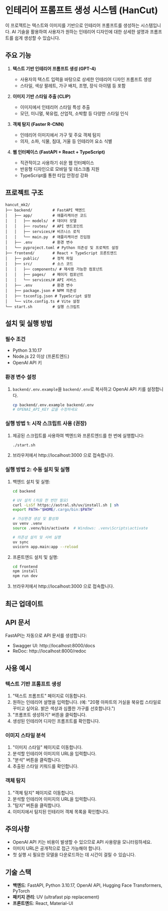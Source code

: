 # 인테리어 프롬프트 생성 시스템 (HanCut)

이 프로젝트는 텍스트와 이미지를 기반으로 인테리어 프롬프트를 생성하는 시스템입니다. AI 기술을 활용하여 사용자가 원하는 인테리어 디자인에 대한 상세한 설명과 프롬프트를 쉽게 생성할 수 있습니다.

## 주요 기능

1. **텍스트 기반 인테리어 프롬프트 생성 (GPT-4)**

   - 사용자의 텍스트 입력을 바탕으로 상세한 인테리어 디자인 프롬프트 생성
   - 스타일, 색상 팔레트, 가구 배치, 조명, 장식 아이템 등 포함

2. **이미지 기반 스타일 추출 (CLIP)**

   - 이미지에서 인테리어 스타일 특성 추출
   - 모던, 미니멀, 북유럽, 산업적, 소박함 등 다양한 스타일 인식

3. **객체 탐지 (Faster R-CNN)**

   - 인테리어 이미지에서 가구 및 주요 객체 탐지
   - 의자, 소파, 식물, 침대, 거울 등 인테리어 요소 식별

4. **웹 인터페이스 (FastAPI + React + TypeScript)**
   - 직관적이고 사용하기 쉬운 웹 인터페이스
   - 반응형 디자인으로 모바일 및 데스크톱 지원
   - TypeScript를 통한 타입 안정성 강화

## 프로젝트 구조

```
hancut_mk2/
├── backend/         # FastAPI 백엔드
│   ├── app/         # 애플리케이션 코드
│   │   ├── models/  # 데이터 모델
│   │   ├── routes/  # API 엔드포인트
│   │   ├── services/# 비즈니스 로직
│   │   └── main.py  # 애플리케이션 진입점
│   ├── .env         # 환경 변수
│   └── pyproject.toml # Python 의존성 및 프로젝트 설정
├── frontend/        # React + TypeScript 프론트엔드
│   ├── public/      # 정적 파일
│   ├── src/         # 소스 코드
│   │   ├── components/ # 재사용 가능한 컴포넌트
│   │   ├── pages/   # 페이지 컴포넌트
│   │   └── services/# API 서비스
│   ├── .env         # 환경 변수
│   ├── package.json # NPM 의존성
│   ├── tsconfig.json # TypeScript 설정
│   └── vite.config.ts # Vite 설정
└── start.sh         # 실행 스크립트
```

## 설치 및 실행 방법

### 필수 조건

- Python 3.10.17
- Node.js 22 이상 (프론트엔드)
- OpenAI API 키

### 환경 변수 설정

1. `backend/.env.example`을 `backend/.env`로 복사하고 OpenAI API 키를 설정합니다.
   ```bash
   cp backend/.env.example backend/.env
   # OPENAI_API_KEY 값을 수정하세요
   ```

### 실행 방법 1: 시작 스크립트 사용 (권장)

1. 제공된 스크립트를 사용하여 백엔드와 프론트엔드를 한 번에 실행합니다:
   ```bash
   ./start.sh
   ```
2. 브라우저에서 http://localhost:3000 으로 접속합니다.

### 실행 방법 2: 수동 설치 및 실행

1. 백엔드 설치 및 실행:

   ```bash
   cd backend
   
   # UV 설치 (처음 한 번만 필요)
   curl -LsSf https://astral.sh/uv/install.sh | sh
   export PATH="$HOME/.cargo/bin:$PATH"
   
   # 가상환경 생성 및 활성화
   uv venv .venv
   source .venv/bin/activate  # Windows: .venv\Scripts\activate
   
   # 의존성 설치 및 서버 실행
   uv sync
   uvicorn app.main:app --reload
   ```

2. 프론트엔드 설치 및 실행:

   ```bash
   cd frontend
   npm install
   npm run dev
   ```

3. 브라우저에서 http://localhost:3000 으로 접속합니다.

## 최근 업데이트

## API 문서

FastAPI는 자동으로 API 문서를 생성합니다:

- Swagger UI: http://localhost:8000/docs
- ReDoc: http://localhost:8000/redoc

## 사용 예시

### 텍스트 기반 프롬프트 생성

1. "텍스트 프롬프트" 페이지로 이동합니다.
2. 원하는 인테리어 설명을 입력합니다. (예: "20평 아파트의 거실을 북유럽 스타일로 꾸미고 싶어요. 밝은 색상과 심플한 가구를 선호합니다.")
3. "프롬프트 생성하기" 버튼을 클릭합니다.
4. 생성된 인테리어 디자인 프롬프트를 확인합니다.

### 이미지 스타일 분석

1. "이미지 스타일" 페이지로 이동합니다.
2. 분석할 인테리어 이미지의 URL을 입력합니다.
3. "분석" 버튼을 클릭합니다.
4. 추출된 스타일 키워드를 확인합니다.

### 객체 탐지

1. "객체 탐지" 페이지로 이동합니다.
2. 분석할 인테리어 이미지의 URL을 입력합니다.
3. "탐지" 버튼을 클릭합니다.
4. 이미지에서 탐지된 인테리어 객체 목록을 확인합니다.

## 주의사항

- OpenAI API 키는 비용이 발생할 수 있으므로 API 사용량을 모니터링하세요.
- 이미지 URL은 공개적으로 접근 가능해야 합니다.
- 첫 실행 시 필요한 모델을 다운로드하는 데 시간이 걸릴 수 있습니다.

## 기술 스택

- **백엔드**: FastAPI, Python 3.10.17, OpenAI API, Hugging Face Transformers, PyTorch
- **패키지 관리**: UV (ultrafast pip replacement)
- **프론트엔드**: React, Material-UI
